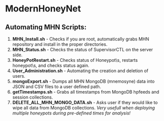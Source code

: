 # ModernHoneyNet
## Automating MHN Scripts:

1. **MHN_Install.sh** - Checks if you are root, automatically grabs MHN repository and install in the proper directories.
2. **MHN_Status.sh** - Checks the status of SupervisorCTL on the server side.
3. **HoneyPotRestart.sh** - Checks status of Honeypot\s, restarts honeypot\s, and checks status again.
4. **User_Administration.sh** - Automating the creation and deletion of users.
5. **mongoExport.sh** - Dumps all MHN MongoDB (mnemosyne) data into JSON and CSV files to a user defined path.
6. **getTimestamps.sh** - Grabs all timestamps from MongoDB hpfeeds and session collections.
7. **DELETE_ALL_MHN_MONGO_DATA.sh** - Asks user if they would like to wipe all data from MongoDB collections. _Very usefull when deploying multiple honeypots during pre-defined times for analysis!_



